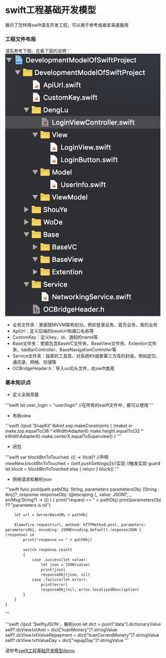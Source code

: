 # swift工程基础开发模型

展示了怎样用swift语言开发工程，可以用于参考或者拿来直接用
 
### 工程文件布局
请先参考下图，在看下面的说明：
![工程文件布局图片](./image.jpg)

- 业务文件夹：里面按MVVM架构划分。例如登录业务、首页业务、我的业务
- ApiUrl：定义后端的baseUrl和接口名称等
- CustomKey：定义key、id、通知的name等
- Base文件夹：里面包含BaseVC文件夹、BaseView文件夹、Extention文件夹、tabBarController、BaseNavigationController等
- Service文件夹：独家的工具库、对系统Kit或者第三方库的封装。例如定位、通讯录、网络、存储等
- OCBridgeHeader.h：导入oc的头文件，给swift类用

### 基本知识点
- 定义全局常量

'''swift
let user_login = "user/login"  //在所有的swift文件中，都可以使用
'''

- 布局view

'''swift
//pod 'SnapKit'
lbAmt.snp.makeConstraints { (make) in
    make.top.equalTo(38  * kWidthAdapter6)
    make.height.equalTo(32 * kWidthAdapter6)
    make.centerX.equalToSuperview()
}
'''

- 闭包

'''swift
var blockBtnToTouched: (() -> Void)?  //声明
viewNew.blockBtnToTouched = {self.pushSettings()}//实现
//触发实现
guard let block = blockBtnToTouched else {
	return
}
block()
'''

- 网络请求和解析json

'''swift
    func post(path pathObj: String,
              parameters parametersObj: [String : Any]?,
              response responseObj: (@escaping (_ value: JSON?, _ errMsg:String?) -> ())
        ) {
        print("request == " + pathObj)
        print(parametersObj ?? "parameters is nil")

        let url = ServerBaseURL + pathObj
        
        Alamofire.request(url, method: HTTPMethod.post, parameters: parametersObj, encoding: JSONEncoding.default).responseJSON { (response) in
            print("response == " + pathObj)
            
            switch response.result
            {
                case .success(let value):
                    let json = JSON(value)
                    print(json)
                    responseObj(json, nil)
                case .failure(let error):
                    print(error)
                    responseObj(nil, error.localizedDescription)
            }
        }
    }

'''

'''swift
//pod 'SwiftyJSON'，解析json
let dict = json!["data"].dictionaryValue
self?.dcView.txtAmt = dict["loanMonery"]?.stringValue
self?.dcView.txtValueRepayment = dict["loanCurrentMonery"]?.stringValue
self?.dcView.txtValueDay = dict["repayDay"]?.stringValue
'''

请参考[swift工程基础开发模型demo](https://github.com/dengchaojie/DevelopmentModelOfSwiftProject)
